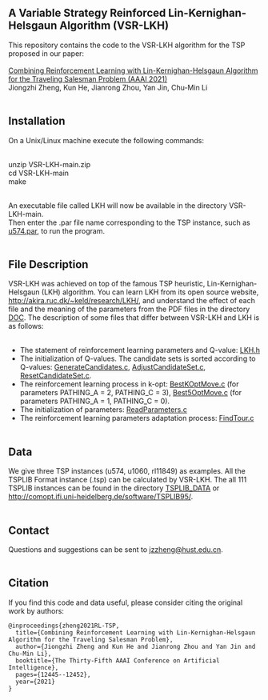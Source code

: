 A Variable Strategy Reinforced Lin-Kernighan-Helsgaun Algorithm (VSR-LKH) 
----
This repository contains the code to the VSR-LKH algorithm for the TSP proposed in our paper: <br> <br>
[Combining Reinforcement Learning with Lin-Kernighan-Helsgaun Algorithm for the Traveling Salesman Problem (AAAI 2021)](https://ojs.aaai.org/index.php/AAAI/article/view/17476) <br>
Jiongzhi Zheng, Kun He, Jianrong Zhou, Yan Jin, Chu-Min Li <br> <br>

Installation
----
On a Unix/Linux machine execute the following commands: <br> <br>

unzip VSR-LKH-main.zip <br>
cd VSR-LKH-main <br>
make <br> <br>

An executable file called LKH will now be available in the directory VSR-LKH-main. <br>
Then enter the .par file name corresponding to the TSP instance, such as [u574.par](./u574.par), to run the program. <br> <br>

File Description
----
VSR-LKH was achieved on top of the famous TSP heuristic, Lin-Kernighan-Helsgaun (LKH) algorithm. You can learn LKH from its open source website, http://akira.ruc.dk/~keld/research/LKH/, and understand the effect of each file and the meaning of the parameters from the PDF files in the directory [DOC](./DOC). The description of some files that differ between VSR-LKH and LKH is as follows: <br> <br>

* The statement of reinforcement learning parameters and Q-value: [LKH.h](./SRC/INCLUDE/LKH,h) <br>
* The initialization of Q-values. The candidate sets is sorted according to Q-values: [GenerateCandidates.c](./SRC/GenerateCandidates.c), [AdjustCandidateSet.c](./SRC/AdjustCandidateSet.c), [ResetCandidateSet.c](./SRC/ResetCandidateSet.c). <br>
* The reinforcement learning process in k-opt: [BestKOptMove.c](./SRC/BestKOptMove.c) (for parameters PATHING_A = 2, PATHING_C = 3), [Best5OptMove.c](./SRC/Best5OptMove.c) (for parameters PATHING_A = 1, PATHING_C = 0). <br>
* The initialization of parameters: [ReadParameters.c](./SRC/ReadParameters.c) <br>
* The reinforcement learning parameters adaptation process: [FindTour.c](./SRC/FindTour.c) <br> <br>

Data
----
We give three TSP instances (u574, u1060, rl11849) as examples. All the TSPLIB Format instance (.tsp) can be calculated by VSR-LKH. The all 111 TSPLIB instances can be found in the directory [TSPLIB_DATA](./TSPLIB_DATA) or http://comopt.ifi.uni-heidelberg.de/software/TSPLIB95/. <br> <br>

Contact
----
Questions and suggestions can be sent to jzzheng@hust.edu.cn. <br> <br>

Citation
----
If you find this code and data useful, please consider citing the original work by authors: <br>
```
@inproceedings{zheng2021RL-TSP,
  title={Combining Reinforcement Learning with Lin-Kernighan-Helsgaun Algorithm for the Traveling Salesman Problem},
  author={Jiongzhi Zheng and Kun He and Jianrong Zhou and Yan Jin and Chu-Min Li},
  booktitle={The Thirty-Fifth AAAI Conference on Artificial Intelligence},
  pages={12445--12452},
  year={2021}
}
```
